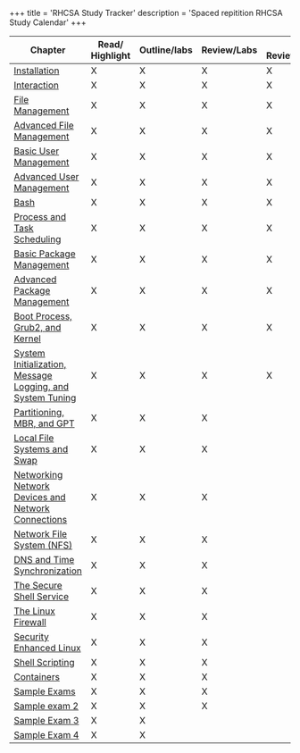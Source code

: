 +++
title = 'RHCSA Study Tracker'
description = 'Spaced repitition RHCSA Study Calendar'
+++


| Chapter                                                                                                                               | Read/ Highlight | Outline/labs | Review/Labs | 3 Review/Labs | 4 Review/Labs | Chapter |
| ------------------------------------------------------------------------------------------------------------------------------------- | --------------- | ------------ | ----------- | ------------- | ------------- | ------- |
| [Installation](Installation.md)                                                                                                       | X               | X            | X           | X             | X             | 1       |
| [Interaction](Interaction.md)                                                                                                         | X               | X            | X           | X             | X             | 2       |
| [File Management](File%20Management.md)                                                                                               | X               | X            | X           | X             | X             | 3       |
| [Advanced File Management](Advanced%20File%20Management.md)                                                                           | X               | X            | X           | X             | X             | 4       |
| [Basic User Management](Basic%20User%20Management.md)                                                                                 | X               | X            | X           | X             | X             | 5       |
| [Advanced User Management](Advanced%20User%20Management.md)                                                                           | X               | X            | X           | X             |               | 6       |
| [Bash](../bash%20scripting/Bash.md)                                                                                                                       | X               | X            | X           | X             |               | 7       |
| [Process and Task Scheduling](Process%20and%20Task%20Scheduling.md)                                                                   | X               | X            | X           | X             |               | 8       |
| [Basic Package Management](Basic%20Package%20Management.md)                                                                           | X               | X            | X           | X             |               | 9       |
| [Advanced Package Management](Advanced%20Package%20Management.md)                                                                     | X               | X            | X           | X             |               | 10      |
| [Boot Process, Grub2, and Kernel](Boot%20Process,%20Grub2,%20and%20Kernel.md)                                                         | X               | X            | X           | X             |               | 11      |
| [System Initialization, Message Logging, and System Tuning](System%20Initialization,%20Message%20Logging,%20and%20System%20Tuning.md) | X               | X            | X           | X             |               | 12      |
| [Partitioning, MBR, and GPT](../storage/Partitioning,%20MBR,%20and%20GPT.md)                                                                                         | X               | X            | X           |               |               | 13      |
| [Local File Systems and Swap](Local%20File%20Systems%20and%20Swap.md)                                                                 | X               | X            | X           |               |               | 14      |
| [Networking Network Devices and Network Connections](../../networking/Networking%20Network%20Devices%20and%20Network%20Connections.md)                 | X               | X            | X           |               |               | 15      |
| [Network File System (NFS)](Network%20File%20System%20(NFS).md)                                                                       | X               | X            | X           |               |               | 16      |
| [DNS and Time Synchronization](../../networking/DNS%20and%20Time%20Synchronization.md)                                                                 | X               | X            | X           |               |               | 17      |
| [The Secure Shell Service](The%20Secure%20Shell%20Service.md)                                                                         | X               | X            | X           |               |               | 18      |
| [The Linux Firewall](../cyber%20security/The%20Linux%20Firewall.md)                                                                                       | X               | X            | X           |               |               | 19      |
| [Security Enhanced Linux](../cyber%20security/Security%20Enhanced%20Linux.md)                                                                             | X               | X            | X           |               |               | 20      |
| [Shell Scripting](../bash%20scripting/Shell%20Scripting.md)                                                                                               | X               | X            | X           |               |               | 21      |
| [Containers](../../containers/Containers.md)                                                                                                           | X               | X            | X           |               |               | 22      |
| [Sample Exams](Sample%20Exams.md)                                                                                                 | X               | X            | X           |               |               | 23      |
| [Sample exam 2](RHCSA%20Notes/Sample%20exam%202.md)                                                                                                 | X               | X            | X           |               |               | 24      |
| [Sample Exam 3](RHCSA%20Notes/Sample%20Exam%203.md)                                                                                                 | X               | X            |             |               |               | 25      |
| [Sample Exam 4](RHCSA%20Notes/Sample%20Exam%204.md)                                                                                                 | X               | X            |             |               |               | 26      |
